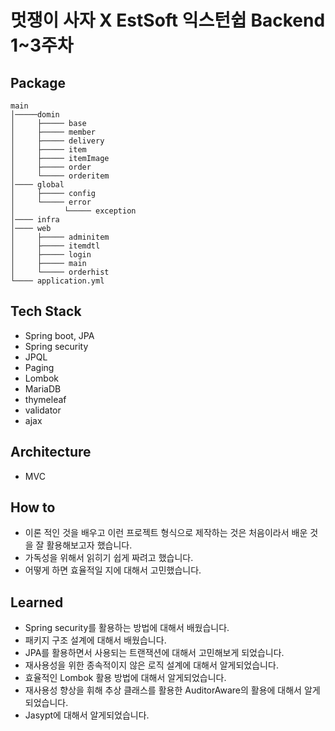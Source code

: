# 멋쟁이 사자 X EstSoft 익스턴쉽 Backend 1~3주차

## Package

```
main 
│─────domin
│     ├───── base
│     ├───── member
│     ├───── delivery
│     ├───── item
│     ├───── itemImage
│     ├───── order
│     └───── orderitem         
│──── global
│     ├───── config
│     └───── error
│           └───── exception
│──── infra
│──── web
│     ├───── adminitem
│     ├───── itemdtl
│     ├───── login
│     ├───── main
│     └───── orderhist
└──── application.yml

```

## Tech Stack

* Spring boot, JPA
* Spring security
* JPQL
* Paging
* Lombok
* MariaDB
* thymeleaf
* validator
* ajax

## Architecture

* MVC

## How to

* 이론 적인 것을 배우고 이런 프로젝트 형식으로 제작하는 것은 처음이라서 배운 것을 잘 활용해보고자 했습니다.
* 가독성을 위해서 읽히기 쉽게 짜려고 했습니다.
* 어떻게 하면 효율적일 지에 대해서 고민했습니다.
 
 ## Learned
 
 * Spring security를 활용하는 방법에 대해서 배웠습니다.
 * 패키지 구조 설계에 대해서 배웠습니다.
 * JPA를 활용하면서 사용되는 트랜잭션에 대해서 고민해보게 되었습니다.
 * 재사용성을 위한 종속적이지 않은 로직 설계에 대해서 알게되었습니다.
 * 효율적인 Lombok 활용 방법에 대해서 알게되었습니다.
 * 재사용성 향상을 휘해 추상 클래스를 활용한 AuditorAware의 활용에 대해서 알게되었습니다.
 * Jasypt에 대해서 알게되었습니다.
